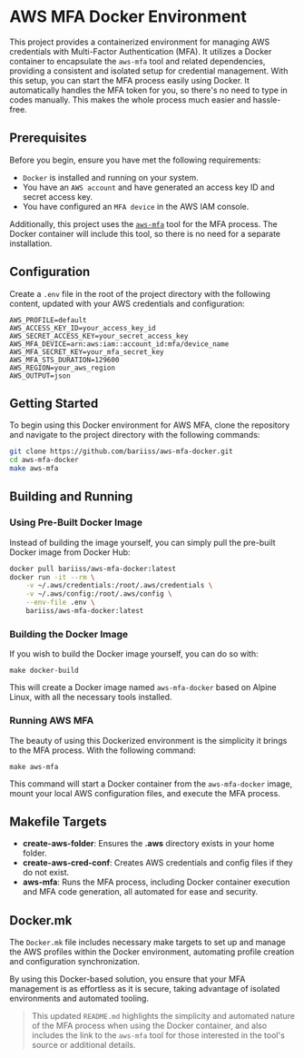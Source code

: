 # AWS MFA Docker Environment

This project provides a containerized environment for managing AWS credentials with Multi-Factor Authentication (MFA). It utilizes a Docker container to encapsulate the `aws-mfa` tool and related dependencies, providing a consistent and isolated setup for credential management. With this setup, you can start the MFA process easily using Docker. It automatically handles the MFA token for you, so there's no need to type in codes manually. This makes the whole process much easier and hassle-free.

## Prerequisites

Before you begin, ensure you have met the following requirements:

- `Docker` is installed and running on your system.
- You have an `AWS account` and have generated an access key ID and secret access key.
- You have configured an `MFA device` in the AWS IAM console.

Additionally, this project uses the [`aws-mfa`](https://github.com/broamski/aws-mfa) tool for the MFA process. The Docker container will include this tool, so there is no need for a separate installation.

## Configuration

Create a `.env` file in the root of the project directory with the following content, updated with your AWS credentials and configuration:

```env
AWS_PROFILE=default
AWS_ACCESS_KEY_ID=your_access_key_id
AWS_SECRET_ACCESS_KEY=your_secret_access_key
AWS_MFA_DEVICE=arn:aws:iam::account_id:mfa/device_name
AWS_MFA_SECRET_KEY=your_mfa_secret_key
AWS_MFA_STS_DURATION=129600
AWS_REGION=your_aws_region
AWS_OUTPUT=json
```

## Getting Started

To begin using this Docker environment for AWS MFA, clone the repository and navigate to the project directory with the following commands:

```sh
git clone https://github.com/bariiss/aws-mfa-docker.git
cd aws-mfa-docker
make aws-mfa
```

## Building and Running

### Using Pre-Built Docker Image

Instead of building the image yourself, you can simply pull the pre-built Docker image from Docker Hub:

```sh
docker pull bariiss/aws-mfa-docker:latest
docker run -it --rm \
	-v ~/.aws/credentials:/root/.aws/credentials \
	-v ~/.aws/config:/root/.aws/config \
	--env-file .env \
	bariiss/aws-mfa-docker:latest
```

### Building the Docker Image

If you wish to build the Docker image yourself, you can do so with:

```code
make docker-build
```

This will create a Docker image named `aws-mfa-docker` based on Alpine Linux, with all the necessary tools installed.

### Running AWS MFA

The beauty of using this Dockerized environment is the simplicity it brings to the MFA process. With the following command:

```code
make aws-mfa
```

This command will start a Docker container from the `aws-mfa-docker` image, mount your local AWS configuration files, and execute the MFA process.

## Makefile Targets

- **create-aws-folder**: Ensures the **.aws** directory exists in your home folder.
- **create-aws-cred-conf**: Creates AWS credentials and config files if they do not exist.
- **aws-mfa**: Runs the MFA process, including Docker container execution and MFA code generation, all automated for ease and security.

## Docker.mk

The `Docker.mk` file includes necessary make targets to set up and manage the AWS profiles within the Docker environment, automating profile creation and configuration synchronization.

By using this Docker-based solution, you ensure that your MFA management is as effortless as it is secure, taking advantage of isolated environments and automated tooling.

> This updated `README.md` highlights the simplicity and automated nature of the MFA process when using the Docker container, and also includes the link to the `aws-mfa` tool for those interested in the tool's source or additional details.